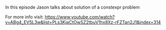 In this episode Jason talks about solution of a constexpr problem 

For more info visit:
https://www.youtube.com/watch?v=ABg4_EV5L3w&list=PLs3KjaCtOwSZ2tbuV1hx8Xz-rFZTan2J1&index=314
